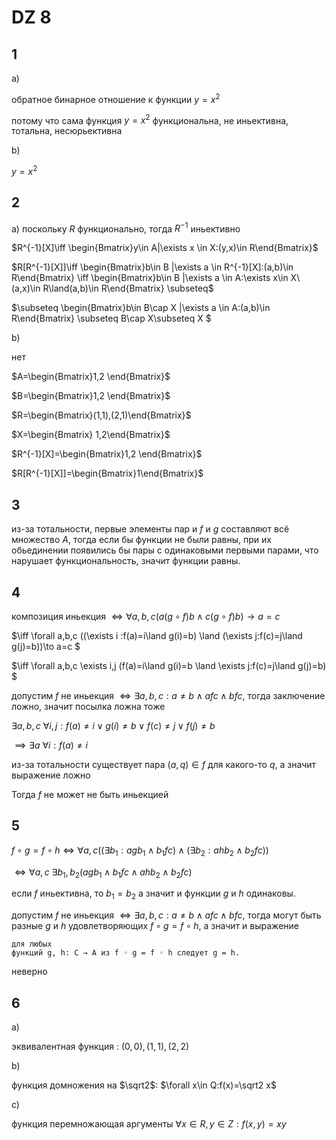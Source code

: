 <script type="text/javascript"
  src="https://cdnjs.cloudflare.com/ajax/libs/mathjax/2.7.0/MathJax.js?config=TeX-AMS_CHTML">
</script>
<script type="text/x-mathjax-config">
  MathJax.Hub.Config({
    tex2jax: {
      inlineMath: [['$','$'], ['\\(','\\)']],
      processEscapes: true},
      jax: ["input/TeX","input/MathML","input/AsciiMath","output/CommonHTML"],
      extensions: ["tex2jax.js","mml2jax.js","asciimath2jax.js","MathMenu.js","MathZoom.js","AssistiveMML.js", "[Contrib]/a11y/accessibility-menu.js"],
      TeX: {
      extensions: ["AMSmath.js","AMSsymbols.js","noErrors.js","noUndefined.js"],
      equationNumbers: {
      autoNumber: "AMS"
      }
    }
  });
</script>


# DZ 8

## 1

a)

обратное бинарное отношение к функции $y = x^2$

потому что сама функция $y = x^2$ функциональна, не иньективна, тотальна, несюрьективна

b)

$y=x^2$

## 2

a)
поскольку $R$ функционально, тогда $R^{-1}$ иньективно

$R^{-1}[X]\iff \begin{Bmatrix}y\in A|\exists x \in X:(y,x)\in R\end{Bmatrix}$

$R[R^{-1}[X]]\iff \begin{Bmatrix}b\in B |\exists a \in R^{-1}[X]:(a,b)\in R\end{Bmatrix} \iff 
\begin{Bmatrix}b\in B |\exists a \in A:\exists x\in X\ (a,x)\in R\land(a,b)\in R\end{Bmatrix} \subseteq$

$\subseteq
\begin{Bmatrix}b\in B\cap X |\exists a \in A:(a,b)\in R\end{Bmatrix} \subseteq B\cap X\subseteq X
$

b)

нет

$A=\begin{Bmatrix}1,2 \end{Bmatrix}$

$B=\begin{Bmatrix}1,2 \end{Bmatrix}$

$R=\begin{Bmatrix}(1,1),(2,1)\end{Bmatrix}$

$X=\begin{Bmatrix} 1,2\end{Bmatrix}$

$R^{-1}[X]=\begin{Bmatrix}1,2 \end{Bmatrix}$

$R[R^{-1}[X]]=\begin{Bmatrix}1\end{Bmatrix}$


## 3

из-за тотальности, первые элементы пар и $f$ и $g$ составляют всё множество $A$, тогда если бы функции не были равны, при их обьединении появились бы пары с одинаковыми первыми парами, что нарушает функциональность, значит функции равны.

## 4

композиция иньекция $\iff \forall a,b,c (a(g\circ f)b \land c(g\circ f)b)\to a=c$

$\iff \forall a,b,c ((\exists i :f(a)=i\land g(i)=b) \land (\exists j:f(c)=j\land g(j)=b))\to a=c $

$\iff \forall a,b,c \exists i,j (f(a)=i\land g(i)=b \land \exists j:f(c)=j\land g(j)=b) $

допустим $f$ не иньекция $\iff \exists a,b,c: a\neq b \land  afc\land bfc$, тогда заключение ложно, значит посылка ложна тоже

$\exists a,b,c\ \forall i,j: f(a) \neq i\lor g(i)\neq b \lor f(c)\neq j \lor f(j)\neq b$

$\implies \exists a\ \forall i: f(a)\neq i$

из-за тотальности существует пара $(a,q)\in f$ для какого-то $q$, а значит выражение ложно

Тогда $f$ не может не быть иньекцией

## 5

$f\circ g = f\circ h \iff \forall a,c((\exists b_1:agb_1 \land b_1fc)\land (\exists b_2:ahb_2 \land b_2fc))$

$\iff\forall a,c\ \exists b_1,b_2(agb_1\land b_1fc \land ahb_2\land b_2fc)$

если $f$ иньективна, то $b_1=b_2$ а значит и функции $g$ и $h$ одинаковы.

допустим $f$ не иньекция $\iff \exists a,b,c: a\neq b \land  afc\land bfc$, тогда могут быть разные $g$ и $h$ удовлетворяющих $f\circ g = f\circ h$, а значит и выражение 

```
для любых
функций g, h: C → A из f ◦ g = f ◦ h следует g = h.
```

неверно

## 6
a)

эквивалентная функция : $(0,0),(1,1),(2,2)$

b)

функция домножения на $\sqrt2$: $\forall x\in Q:f(x)=\sqrt2 x$

c)

функция перемножающая аргументы $\forall x\in R, y\in Z:f(x,y)=xy$